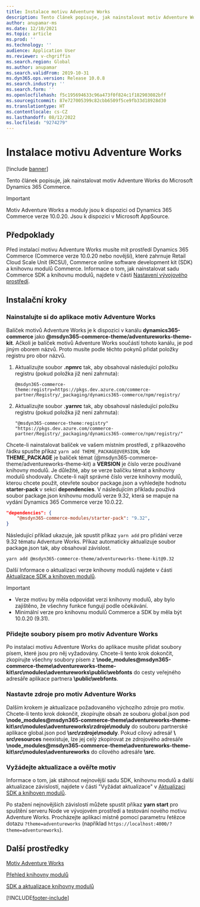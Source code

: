 ```yaml
---
title: Instalace motivu Adventure Works
description: Tento článek popisuje, jak nainstalovat motiv Adventure Works do Microsoft Dynamics 365 Commerce.
author: anupamar-ms
ms.date: 12/10/2021
ms.topic: article
ms.prod: ''
ms.technology: ''
audience: Application User
ms.reviewer: v-chgriffin
ms.search.region: Global
ms.author: anupamar
ms.search.validFrom: 2019-10-31
ms.dyn365.ops.version: Release 10.0.8
ms.search.industry: ''
ms.search.form: ''
ms.openlocfilehash: f5c195694633c96a473f0f824c1f182903082bff
ms.sourcegitcommit: 87e727005399c82cbb6509f5ce9fb33d18928d30
ms.translationtype: HT
ms.contentlocale: cs-CZ
ms.lasthandoff: 08/12/2022
ms.locfileid: "9274279"
---
```

# <a name="install-the-adventure-works-theme"></a>Instalace motivu Adventure Works

[!include [banner](includes/banner.md)]

Tento článek popisuje, jak nainstalovat motiv Adventure Works do Microsoft Dynamics 365 Commerce. 

> [!IMPORTANT]
> Motiv Adventure Works a moduly jsou k dispozici od Dynamics 365 Commerce verze 10.0.20. Jsou k dispozici v Microsoft AppSource.

## <a name="prerequisites"></a>Předpoklady

Před instalací motivu Adventure Works musíte mít prostředí Dynamics 365 Commerce (Commerce verze 10.0.20 nebo novější), které zahrnuje Retail Cloud Scale Unit (RCSU), Commerce online software development kit (SDK) a knihovnu modulů Commerce. Informace o tom, jak nainstalovat sadu Commerce SDK a knihovnu modulů, najdete v části [Nastavení vývojového prostředí](e-commerce-extensibility/setup-dev-environment.md). 

## <a name="installation-steps"></a>Instalační kroky

### <a name="install-the-adventure-works-theme-in-your-application"></a>Nainstalujte si do aplikace motiv Adventure Works

Balíček motivů Adventure Works je k dispozici v kanálu **dynamics365-commerce** jako **@msdyn365-commerce-theme/adventureworks-theme-kit**. Ačkoli je balíček motivů Adventure Works součástí tohoto kanálu, je pod jiným oborem názvů. Proto musíte podle těchto pokynů přidat položky registru pro obor názvů.

1. Aktualizujte soubor **.npmrc** tak, aby obsahoval následující položku registru (pokud položka již není zahrnuta):

    `@msdyn365-commerce-theme:registry=https://pkgs.dev.azure.com/commerce-partner/Registry/_packaging/dynamics365-commerce/npm/registry/`

1. Aktualizujte soubor **.yarnrc** tak, aby obsahoval následující položku registru (pokud položka již není zahrnuta):

    `"@msdyn365-commerce-theme:registry" "https://pkgs.dev.azure.com/commerce-partner/Registry/_packaging/dynamics365-commerce/npm/registry/"`  
    
Chcete-li nainstalovat balíček ve vašem místním prostředí, z příkazového řádku spusťte příkaz `yarn add THEME_PACKAGE@VERSION`, kde **THEME_PACKAGE** je balíček témat (@msdyn365-commerce-theme/adventureworks-theme-kit) a **VERSION** je číslo verze používané knihovny modulů. Je důležité, aby se verze balíčku témat a knihovny modulů shodovaly. Chcete-li najít správné číslo verze knihovny modulů, kterou chcete použít, otevřete soubor package.json a vyhledejte hodnotu **starter-pack** v sekci **dependencies**. V následujícím příkladu používá soubor package.json knihovnu modulů verze 9.32, která se mapuje na vydání Dynamics 365 Commerce verze 10.0.22.  

```json
"dependencies": {
    "@msdyn365-commerce-modules/starter-pack": "9.32",
}
```

Následující příklad ukazuje, jak spustit příkaz `yarn add` pro přidání verze 9.32 tématu Adventure Works. Příkaz automaticky aktualizuje soubor package.json tak, aby obsahoval závislost.

`yarn add @msdyn365-commerce-theme/adventureworks-theme-kit@9.32`

Další Informace o aktualizaci verze knihovny modulů najdete v části [Aktualizace SDK a knihoven modulů](e-commerce-extensibility/sdk-updates.md). 

> [!IMPORTANT]
> - Verze motivu by měla odpovídat verzi knihovny modulů, aby bylo zajištěno, že všechny funkce fungují podle očekávání. 
> - Minimální verze pro knihovnu modulů Commerce a SDK by měla být 10.0.20 (9.31). 

### <a name="add-the-font-files-for-the-adventure-works-theme"></a>Přidejte soubory písem pro motiv Adventure Works

Po instalaci motivu Adventure Works do aplikace musíte přidat soubory písem, které jsou pro něj vyžadovány. Chcete-li tento krok dokončit, zkopírujte všechny soubory písem z **\node_modules@msdyn365-commerce-theme\adventureworks-theme-kit\src\modules\adventureworks\public\webfonts** do cesty veřejného adresáře aplikace partnera **\public\webfonts**.

### <a name="set-up-the-resources-for-the-adventure-works-theme"></a>Nastavte zdroje pro motiv Adventure Works

Dalším krokem je aktualizace požadovaného výchozího zdroje pro motiv. Chcete-li tento krok dokončit, zkopírujte obsah ze souboru global.json pod **\node_modules@msdyn365-commerce-theme\adventureworks-theme-kit\src\modules\adventureworks\rzdroje\moduly** do souboru partnerské aplikace global.json pod **\src\rzdroje\moduly**. Pokud cílový adresář **\ src\resources** neexistuje, lze jej celý zkopírovat ze zdrojového adresáře **\node_modules@msdyn365-commerce-theme\adventureworks-theme-kit\src\modules\adventureworks** do cílového adresáře **\src**.

### <a name="pull-updates-and-validate-the-theme"></a>Vyžádejte aktualizace a ověřte motiv

Informace o tom, jak stáhnout nejnovější sadu SDK, knihovnu modulů a další aktualizace závislostí, najdete v části "Vyžádat aktualizace" v [Aktualizaci SDK a knihoven modulů](e-commerce-extensibility/sdk-updates.md#pull-updates).

Po stažení nejnovějších závislostí můžete spustit příkaz **yarn start** pro spuštění serveru Node ve vývojovém prostředí a testování nového motivu Adventure Works. Procházejte aplikaci místně pomocí parametru řetězce dotazu `?theme=adventureworks` (například `https://localhost:4000/?theme=adventureworks`).

## <a name="additional-resources"></a>Další prostředky

[Motiv Adventure Works](adventure-works-theme.md)

[Přehled knihovny modulů](starter-kit-overview.md)

[SDK a aktualizace knihovny modulů](e-commerce-extensibility/sdk-updates.md)

[!INCLUDE[footer-include](../includes/footer-banner.md)]
